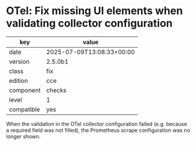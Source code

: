 [//]: # (werk v2)
# OTel: Fix missing UI elements when validating collector configuration

key        | value
---------- | ---
date       | 2025-07-09T13:08:33+00:00
version    | 2.5.0b1
class      | fix
edition    | cce
component  | checks
level      | 1
compatible | yes

When the validation in the OTel collector configuration failed (e.g. because a required field was not filled), the Prometheus scrape configuration was no longer shown.
